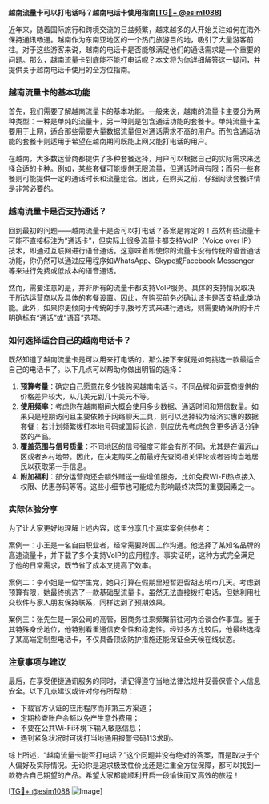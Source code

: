 **越南流量卡可以打电话吗？越南电话卡使用指南[[TG💪+ @esim1088](https://t.me/s/esim1088)]**

近年来，随着国际旅行和跨境交流的日益频繁，越来越多的人开始关注如何在海外保持通讯畅通。越南作为东南亚地区的一个热门旅游目的地，吸引了大量游客前往。对于这些游客来说，越南的电话卡是否能够满足他们的通话需求是一个重要的问题。那么，越南流量卡到底能不能打电话呢？本文将为你详细解答这一疑问，并提供关于越南电话卡使用的全方位指南。

### 越南流量卡的基本功能

首先，我们需要了解越南流量卡的基本功能。一般来说，越南的流量卡主要分为两种类型：一种是单纯的流量卡，另一种则是包含通话功能的套餐卡。单纯流量卡主要用于上网，适合那些需要大量数据流量但对通话需求不高的用户。而包含通话功能的套餐卡则适用于希望在越南期间既能上网又能打电话的用户。

在越南，大多数运营商都提供了多种套餐选择，用户可以根据自己的实际需求来选择合适的卡种。例如，某些套餐可能提供无限流量，但通话时间有限；而另一些套餐则可能提供一定的通话时长和流量组合。因此，在购买之前，仔细阅读套餐详情是非常必要的。

### 越南流量卡是否支持通话？

回到最初的问题——越南流量卡是否可以打电话？答案是肯定的！虽然有些流量卡可能不直接标注为“通话卡”，但实际上很多流量卡都支持VoIP（Voice over IP）技术，即通过互联网进行语音通话。这意味着即使你的流量卡没有传统的语音通话功能，你仍然可以通过应用程序如WhatsApp、Skype或Facebook Messenger等来进行免费或低成本的语音通话。

然而，需要注意的是，并非所有的流量卡都支持VoIP服务。具体的支持情况取决于所选运营商以及具体的套餐设置。因此，在购买前务必确认该卡是否支持此类功能。此外，如果你更倾向于传统的手机拨号方式来进行通话，则需要确保所购卡片明确标有“通话”或“语音”选项。

### 如何选择适合自己的越南电话卡？

既然知道了越南流量卡是可以用来打电话的，那么接下来就是如何挑选一款最适合自己的电话卡了。以下几点可以帮助你做出明智的选择：

1. **预算考量**：确定自己愿意花多少钱购买越南电话卡。不同品牌和运营商提供的价格差异较大，从几美元到几十美元不等。
2. **使用频率**：考虑你在越南期间大概会使用多少数据、通话时间和短信数量。如果只是短期访问且主要依赖于网络聊天工具，则可以选择较为经济实惠的数据套餐；若计划频繁拨打本地号码或国际长途，则应优先考虑包含更多通话分钟数的产品。
3. **覆盖范围与信号质量**：不同地区的信号强度可能会有所不同，尤其是在偏远山区或者乡村地带。因此，在决定购买之前最好先查阅相关评论或者咨询当地居民以获取第一手信息。
4. **附加福利**：部分运营商还会额外赠送一些增值服务，比如免费Wi-Fi热点接入权限、优惠券码等等。这些小细节也可能成为影响最终决策的重要因素之一。

### 实际体验分享

为了让大家更好地理解上述内容，这里分享几个真实案例供参考：

案例一：小王是一名自由职业者，经常需要跨国工作沟通。他选择了某知名品牌的高速流量卡，并下载了多个支持VoIP的应用程序。事实证明，这种方式完全满足了他的日常需求，既节省了成本又提高了效率。

案例二：李小姐是一位学生党，她只打算在假期里短暂逗留胡志明市几天。考虑到预算有限，她最终挑选了一款基础型流量卡。虽然无法直接拨打电话，但她利用社交软件与家人朋友保持联系，同样达到了预期效果。

案例三：张先生是一家公司的高管，因商务往来频繁前往河内洽谈合作事宜。鉴于其特殊身份地位，他特别看重通信安全性和稳定性。经过多方比较后，他最终选择了某高端定制型电话卡，不仅具备顶级防护措施还能保证全天候在线状态。

### 注意事项与建议

最后，在享受便捷通讯服务的同时，请记得遵守当地法律法规并妥善保管个人信息安全。以下几点建议或许对你有所帮助：

- 下载官方认证的应用程序而非第三方渠道；
- 定期检查账户余额以免产生意外费用；
- 不要在公共Wi-Fi环境下输入敏感信息；
- 遇到紧急状况时可拨打当地通用报警号码113求助。

综上所述，“越南流量卡能否打电话？”这个问题并没有绝对的答案，而是取决于个人偏好及实际情况。无论你是追求极致性价比还是注重全方位保障，都可以找到一款符合自己期望的产品。希望大家都能顺利开启一段愉快而又高效的旅程！

[[TG💪+ @esim1088](https://t.me/s/esim1088) ![Image](https://i.postimg.cc/4NQfJmqS/Snipaste-2025-05-13-00-14-12.png)]